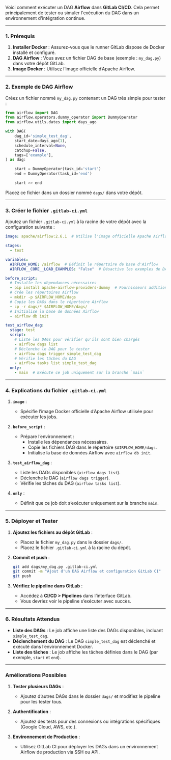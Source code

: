 Voici comment exécuter un DAG **Airflow** dans **GitLab CI/CD**. Cela permet principalement de tester ou simuler l'exécution du DAG dans un environnement d'intégration continue.

---

### **1. Prérequis**
1. **Installer Docker** : Assurez-vous que le runner GitLab dispose de Docker installé et configuré.
2. **DAG Airflow** : Vous avez un fichier DAG de base (exemple : `my_dag.py`) dans votre dépôt GitLab.
3. **Image Docker** : Utilisez l’image officielle d’Apache Airflow.

---

### **2. Exemple de DAG Airflow**
Créez un fichier nommé `my_dag.py` contenant un DAG très simple pour tester :

```python
from airflow import DAG
from airflow.operators.dummy_operator import DummyOperator
from airflow.utils.dates import days_ago

with DAG(
    dag_id='simple_test_dag',
    start_date=days_ago(1),
    schedule_interval=None,
    catchup=False,
    tags=['example'],
) as dag:

    start = DummyOperator(task_id='start')
    end = DummyOperator(task_id='end')

    start >> end
```

Placez ce fichier dans un dossier nommé `dags/` dans votre dépôt.

---

### **3. Créer le fichier `.gitlab-ci.yml`**
Ajoutez un fichier `.gitlab-ci.yml` à la racine de votre dépôt avec la configuration suivante :

```yaml
image: apache/airflow:2.6.1  # Utilise l'image officielle Apache Airflow

stages:
  - test

variables:
  AIRFLOW_HOME: /airflow  # Définit le répertoire de base d'Airflow
  AIRFLOW__CORE__LOAD_EXAMPLES: "False"  # Désactive les exemples de DAGs

before_script:
  # Installe les dépendances nécessaires
  - pip install apache-airflow-providers-dummy  # Fournisseurs additionnels si besoin
  # Crée les répertoires Airflow
  - mkdir -p $AIRFLOW_HOME/dags
  # Copie les DAGs dans le répertoire Airflow
  - cp -r dags/* $AIRFLOW_HOME/dags/
  # Initialise la base de données Airflow
  - airflow db init

test_airflow_dag:
  stage: test
  script:
    # Liste les DAGs pour vérifier qu'ils sont bien chargés
    - airflow dags list
    # Déclenche le DAG pour le tester
    - airflow dags trigger simple_test_dag
    # Vérifie les tâches du DAG
    - airflow tasks list simple_test_dag
  only:
    - main  # Exécute ce job uniquement sur la branche `main`
```

---

### **4. Explications du fichier `.gitlab-ci.yml`**

1. **`image`** :
   - Spécifie l’image Docker officielle d’Apache Airflow utilisée pour exécuter les jobs.

2. **`before_script`** :
   - Prépare l’environnement :
     - Installe les dépendances nécessaires.
     - Copie les fichiers DAG dans le répertoire `$AIRFLOW_HOME/dags`.
     - Initialise la base de données Airflow avec `airflow db init`.

3. **`test_airflow_dag`** :
   - Liste les DAGs disponibles (`airflow dags list`).
   - Déclenche le DAG (`airflow dags trigger`).
   - Vérifie les tâches du DAG (`airflow tasks list`).

4. **`only`** :
   - Définit que ce job doit s’exécuter uniquement sur la branche `main`.

---

### **5. Déployer et Tester**
1. **Ajoutez les fichiers au dépôt GitLab** :
   - Placez le fichier `my_dag.py` dans le dossier `dags/`.
   - Placez le fichier `.gitlab-ci.yml` à la racine du dépôt.

2. **Commit et push** :
   ```bash
   git add dags/my_dag.py .gitlab-ci.yml
   git commit -m "Ajout d'un DAG Airflow et configuration GitLab CI"
   git push
   ```

3. **Vérifiez le pipeline dans GitLab** :
   - Accédez à **CI/CD > Pipelines** dans l’interface GitLab.
   - Vous devriez voir le pipeline s’exécuter avec succès.

---

### **6. Résultats Attendus**
- **Liste des DAGs** : Le job affiche une liste des DAGs disponibles, incluant `simple_test_dag`.
- **Déclenchement du DAG** : Le DAG `simple_test_dag` est déclenché et exécuté dans l’environnement Docker.
- **Liste des tâches** : Le job affiche les tâches définies dans le DAG (par exemple, `start` et `end`).

---

### **Améliorations Possibles**
1. **Tester plusieurs DAGs** :
   - Ajoutez d’autres DAGs dans le dossier `dags/` et modifiez le pipeline pour les tester tous.

2. **Authentification** :
   - Ajoutez des tests pour des connexions ou intégrations spécifiques (Google Cloud, AWS, etc.).

3. **Environnement de Production** :
   - Utilisez GitLab CI pour déployer les DAGs dans un environnement Airflow de production via SSH ou API.
